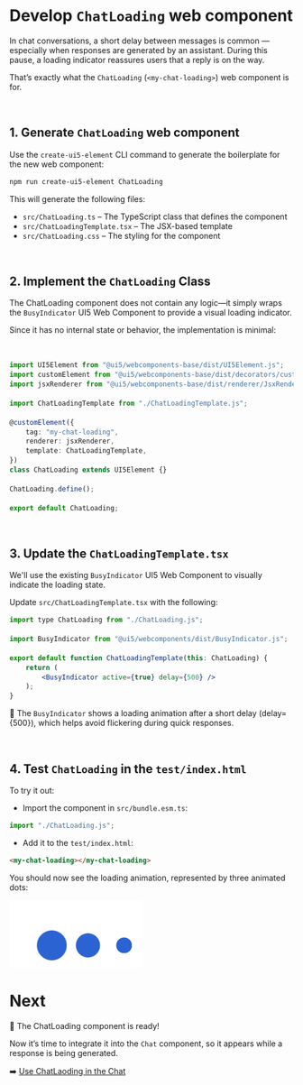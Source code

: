 # Develop `ChatLoading` web component

In chat conversations, a short delay between messages is common — especially when responses are generated by an assistant.
During this pause, a loading indicator reassures users that a reply is on the way.

That’s exactly what the `ChatLoading` (`<my-chat-loading>`) web component is for.

<br>

## 1. Generate `ChatLoading` web component

Use the `create-ui5-element` CLI command to generate the boilerplate for the new web component:

```sh
npm run create-ui5-element ChatLoading
```

This will generate the following files:

- `src/ChatLoading.ts` – The TypeScript class that defines the component
- `src/ChatLoadingTemplate.tsx` – The JSX-based template
- `src/ChatLoading.css` – The styling for the component

<br>

## 2. Implement the `ChatLoading` Class

The ChatLoading component does not contain any logic—it simply wraps the `BusyIndicator` UI5 Web Component to provide a visual loading indicator.

Since it has no internal state or behavior, the implementation is minimal:

<br>

```ts
import UI5Element from "@ui5/webcomponents-base/dist/UI5Element.js";
import customElement from "@ui5/webcomponents-base/dist/decorators/customElement.js";
import jsxRenderer from "@ui5/webcomponents-base/dist/renderer/JsxRenderer.js";

import ChatLoadingTemplate from "./ChatLoadingTemplate.js";

@customElement({
	tag: "my-chat-loading",
	renderer: jsxRenderer,
	template: ChatLoadingTemplate,
})
class ChatLoading extends UI5Element {}

ChatLoading.define();

export default ChatLoading;
```

<br>

## 3. Update the `ChatLoadingTemplate.tsx`

We'll use the existing `BusyIndicator` UI5 Web Component to visually indicate the loading state.

Update `src/ChatLoadingTemplate.tsx` with the following:

```jsx
import type ChatLoading from "./ChatLoading.js";

import BusyIndicator from "@ui5/webcomponents/dist/BusyIndicator.js";

export default function ChatLoadingTemplate(this: ChatLoading) {
	return (
		<BusyIndicator active={true} delay={500} />
	);
}
```

🧠 The `BusyIndicator` shows a loading animation after a short delay (delay={500}),
which helps avoid flickering during quick responses.

<br>

## 4. Test `ChatLoading` in the `test/index.html`

To try it out:

- Import the component in `src/bundle.esm.ts`:

 ```js
 import "./ChatLoading.js";
 ```

- Add it to the `test/index.html`:

 ```html
 <my-chat-loading></my-chat-loading>
 ```

You should now see the loading animation, represented by three animated dots:

<img src="./images/chatLoading.png" />

<br>

# Next

🎉 The ChatLoading component is ready!

Now it’s time to integrate it into the `Chat` component, so it appears while a response is being generated.

➡️ [Use ChatLaoding in the Chat](./7_Use_ChatLoading.md)